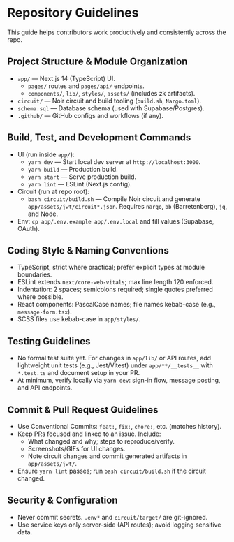 # Repository Guidelines

This guide helps contributors work productively and consistently across the repo.

## Project Structure & Module Organization
- `app/` — Next.js 14 (TypeScript) UI.
  - `pages/` routes and `pages/api/` endpoints.
  - `components/`, `lib/`, `styles/`, `assets/` (includes zk artifacts).
- `circuit/` — Noir circuit and build tooling (`build.sh`, `Nargo.toml`).
- `schema.sql` — Database schema (used with Supabase/Postgres).
- `.github/` — GitHub configs and workflows (if any).

## Build, Test, and Development Commands
- UI (run inside `app/`):
  - `yarn dev` — Start local dev server at `http://localhost:3000`.
  - `yarn build` — Production build.
  - `yarn start` — Serve production build.
  - `yarn lint` — ESLint (Next.js config).
- Circuit (run at repo root):
  - `bash circuit/build.sh` — Compile Noir circuit and generate `app/assets/jwt/circuit*.json`.
    Requires `nargo`, `bb` (Barretenberg), `jq`, and Node.
- Env: `cp app/.env.example app/.env.local` and fill values (Supabase, OAuth).

## Coding Style & Naming Conventions
- TypeScript, strict where practical; prefer explicit types at module boundaries.
- ESLint extends `next/core-web-vitals`; max line length 120 enforced.
- Indentation: 2 spaces; semicolons required; single quotes preferred where possible.
- React components: PascalCase names; file names kebab-case (e.g., `message-form.tsx`).
- SCSS files use kebab-case in `app/styles/`.

## Testing Guidelines
- No formal test suite yet. For changes in `app/lib/` or API routes, add lightweight unit tests (e.g., Jest/Vitest) under `app/**/__tests__` with `*.test.ts` and document setup in your PR.
- At minimum, verify locally via `yarn dev`: sign-in flow, message posting, and API endpoints.

## Commit & Pull Request Guidelines
- Use Conventional Commits: `feat:`, `fix:`, `chore:`, etc. (matches history).
- Keep PRs focused and linked to an issue. Include:
  - What changed and why; steps to reproduce/verify.
  - Screenshots/GIFs for UI changes.
  - Note circuit changes and commit generated artifacts in `app/assets/jwt/`.
- Ensure `yarn lint` passes; run `bash circuit/build.sh` if the circuit changed.

## Security & Configuration
- Never commit secrets. `.env*` and `circuit/target/` are git-ignored.
- Use service keys only server-side (API routes); avoid logging sensitive data.

